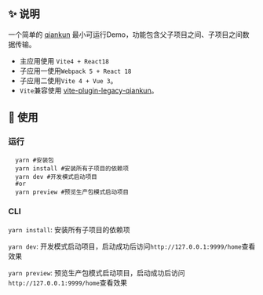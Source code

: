 ## ✨ 说明
一个简单的 [qiankun](https://github.com/umijs/qiankun/) 最小可运行Demo，功能包含父子项目之间、子项目之间数据传输。
- 主应用使用 `Vite4 + React18`
- 子应用一使用`Webpack 5 + React 18`
- 子应用二使用`Vite 4 + Vue 3`。
- `Vite`兼容使用 [vite-plugin-legacy-qiankun](https://github.com/lishaobos/vite-plugin-legacy-qiankun)。


## 📖 使用

### 运行
```shell
  yarn #安装包
  yarn install #安装所有子项目的依赖项
  yarn dev #开发模式启动项目
  #or
  yarn preview #预览生产包模式启动项目
```

### CLI
`yarn install`: 安装所有子项目的依赖项

`yarn dev`: 开发模式启动项目，启动成功后访问`http://127.0.0.1:9999/home`查看效果

`yarn preview`: 预览生产包模式启动项目，启动成功后访问`http://127.0.0.1:9999/home`查看效果





